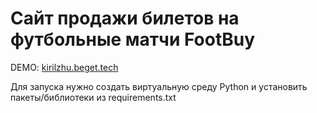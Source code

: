 # Сайт продажи билетов на футбольные матчи FootBuy


DEMO: [kirilzhu.beget.tech](http://kirilzhu.beget.tech)


Для запуска нужно создать виртуальную среду Python и установить пакеты/библиотеки из requirements.txt
